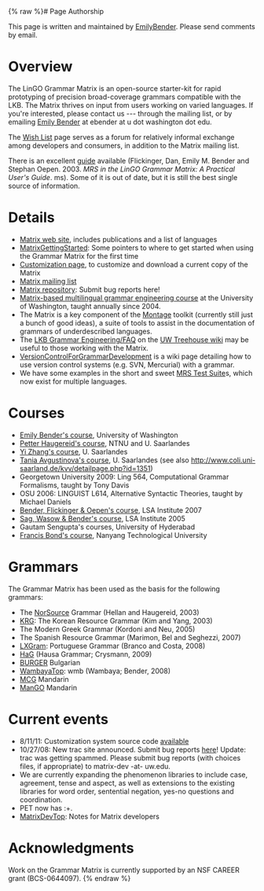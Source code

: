 {% raw %}# Page Authorship

This page is written and maintained by [EmilyBender](https://blog.inductorsoftware.com/docsproto/tools/EmilyBender).
Please send comments by email.

# Overview

The LinGO Grammar Matrix is an open-source starter-kit for rapid
prototyping of precision broad-coverage grammars compatible with the
LKB. The Matrix thrives on input from users working on varied languages.
If you're interested, please contact us --- through the mailing list, or
by emailing [Emily Bender](http://faculty.washington.edu/ebender) at
ebender at u dot washington dot edu.

The [Wish List](../MatrixWishList) page serves as a forum for relatively
informal exchange among developers and consumers, in addition to the
Matrix mailing list.

There is an excellent
[guide](http://faculty.washington.edu/ebender/papers/userguide.pdf)
available (Flickinger, Dan, Emily M. Bender and Stephan Oepen. 2003.
*MRS in the LinGO Grammar Matrix: A Practical User's Guide*. ms). Some
of it is out of date, but it is still the best single source of
information.

# Details

- [Matrix web site](https://matrix.ling.washington.edu), includes
publications and a list of languages
- [MatrixGettingStarted](../MatrixGettingStarted): Some pointers to where
to get started when using the Grammar Matrix for the first time
- [Customization
page](https://matrix.ling.washington.edu/customize/matrix.cgi), to
customize and download a current copy of the Matrix
- [Matrix mailing
list](http://lists.delph-in.net/mailman/listinfo/matrix/)
- [Matrix repository](https://github.com/delph-in/matrix): Submit
bug reports here!
- [Matrix-based multilingual grammar engineering
course](http://courses.washington.edu/ling567) at the University of
Washington, taught annually since 2004.
- The Matrix is a key component of the
[Montage](http://depts.washington.edu/uwcl/Montage) toolkit
(currently still just a bunch of good ideas), a suite of tools to
assist in the documentation of grammars of underdescribed languages.
- The [LKB Grammar
Engineering/FAQ](http://depts.washington.edu/uwcl/twiki/bin/view.cgi/Main/GrammarEngineeringFAQ)
on the [UW Treehouse
wiki](http://depts.washington.edu/uwcl/twiki/bin/view.cgi/Main/WebHome)
may be useful to those working with the Matrix.
- [VersionControlForGrammarDevelopment](https://blog.inductorsoftware.com/docsproto/tools/VersionControlForGrammarDevelopment)
is a wiki page detailing how to use version control systems (e.g.
SVN, Mercurial) with a grammar.
- We have some examples in the short and sweet [MRS Test
Suite](../MatrixMrsTestSuite)s, which now exist for multiple languages.

# Courses

- [Emily Bender's course](http://courses.washington.edu/ling567),
University of Washington
- [Petter Haugereid's
course](http://www.hf.ntnu.no/hf/isk/Ansatte/petter.haugereid/grammar-course.html),
NTNU and U. Saarlandes
- [Yi Zhang's course](http://www.coli.uni-saarland.de/~yzhang/ge/), U.
Saarlandes
- [Tania Avgustinova's
course](http://www.coli.uni-saarland.de/~tania/slavigram/), U.
Saarlandes (see also
<http://www.coli.uni-saarland.de/kvv/detailpage.php?id=1351>)
- Georgetown University 2009: Ling 564, Computational Grammar
Formalisms, taught by Tony Davis
- OSU 2006: LINGUIST L614, Alternative Syntactic Theories, taught by
Michael Daniels
- [Bender, Flickinger & Oepen's
course](http://lingo.stanford.edu/courses/07/lsa/), LSA Institute
2007
- [Sag, Wasow & Bender's course](http://hpsg.stanford.edu/05inst/),
LSA Institute 2005
- Gautam Sengupta's courses, University of Hyderabad
- [Francis Bond's course](http://www3.ntu.edu.sg/home/fcbond/hg7021/),
Nanyang Technological University

# Grammars

The Grammar Matrix has been used as the basis for the following
grammars:

- The [NorSource](/NorSource) Grammar (Hellan and Haugereid, 2003)
- [KRG](https://blog.inductorsoftware.com/docsproto/grammars/KrgTop): The Korean Resource Grammar (Kim and Yang, 2003)
- The Modern Greek Grammar (Kordoni and Neu, 2005)
- The Spanish Resource Grammar (Marimon, Bel and Seghezzi, 2007)
- [LXGram](http://nlxgroup.di.fc.ul.pt/lxgram/): Portuguese Grammar
(Branco and Costa, 2008)
- [HaG](http://chefpferd.ikp.uni-bonn.de:8105/logon) (Hausa Grammar;
Crysmann, 2009)
- [BURGER](http://www.bultreebank.org/BURGER/index.html) Bulgarian
- [WambayaTop](https://blog.inductorsoftware.com/docsproto/grammars/WambayaTop): wmb (Wambaya; Bender, 2008)
- [MCG](http://mcg.opendfki.de/) Mandarin
- [ManGO](https://blog.inductorsoftware.com/docsproto/grammars/MandarinGrammarOnline)
Mandarin

# Current events

- 8/11/11: Customization system source code
[available](http://www.delph-in.net/matrix/#where)
- 10/27/08: New trac site announced. Submit bug reports
[here](http://lemur.ling.washington.edu/trac/matrix)! Update: trac
was getting spammed. Please submit bug reports (with choices files,
if appropriate) to matrix-dev -at- uw.edu.
- We are currently expanding the phenomenon libraries to include case,
agreement, tense and aspect, as well as extensions to the existing
libraries for word order, sentential negation, yes-no questions and
coordination.
- PET now has :+.
- [MatrixDevTop](../MatrixDevTop): Notes for Matrix developers

# Acknowledgments

Work on the Grammar Matrix is currently supported by an NSF CAREER grant
(BCS-0644097).
{% endraw %}